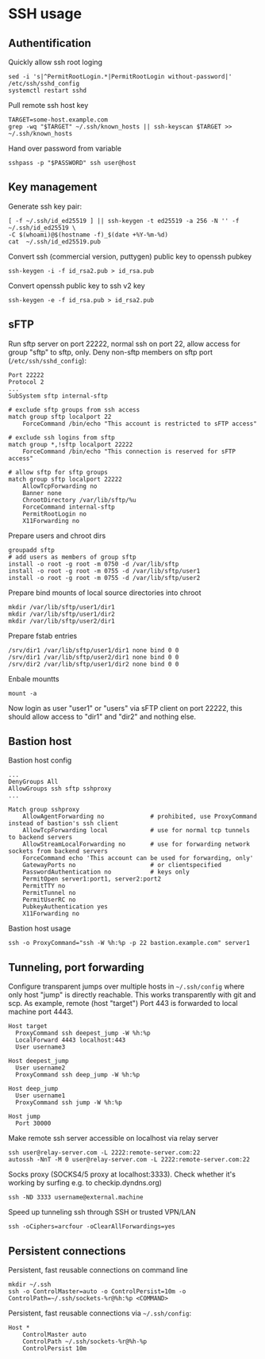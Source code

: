 # SSH usage

## Authentification

Quickly allow ssh root loging

    sed -i 's|^PermitRootLogin.*|PermitRootLogin without-password|' /etc/ssh/sshd_config
    systemctl restart sshd


Pull remote ssh host key

    TARGET=some-host.example.com
    grep -wq "$TARGET" ~/.ssh/known_hosts || ssh-keyscan $TARGET >> ~/.ssh/known_hosts


Hand over password from variable

    sshpass -p "$PASSWORD" ssh user@host

## Key management

Generate ssh key pair:

    [ -f ~/.ssh/id_ed25519 ] || ssh-keygen -t ed25519 -a 256 -N '' -f ~/.ssh/id_ed25519 \
    -C $(whoami)@$(hostname -f)_$(date +%Y-%m-%d)
    cat  ~/.ssh/id_ed25519.pub


Convert ssh (commercial version, puttygen) public key to openssh pubkey

    ssh-keygen -i -f id_rsa2.pub > id_rsa.pub

Convert openssh public key to ssh v2 key

    ssh-keygen -e -f id_rsa.pub > id_rsa2.pub


## sFTP

Run sftp server on port 22222, normal ssh on port 22, allow access for group "sftp" to sftp, only. Deny non-sftp members on sftp port (`/etc/ssh/sshd_config`):

    Port 22222
    Protocol 2
    ...
    SubSystem sftp internal-sftp

    # exclude sftp groups from ssh access
    match group sftp localport 22
        ForceCommand /bin/echo "This account is restricted to sFTP access"

    # exclude ssh logins from sftp
    match group *,!sftp localport 22222
        ForceCommand /bin/echo "This connection is reserved for sFTP access"

    # allow sftp for sftp groups
    match group sftp localport 22222
        AllowTcpForwarding no
        Banner none
        ChrootDirectory /var/lib/sftp/%u
        ForceCommand internal-sftp
        PermitRootLogin no
        X11Forwarding no

Prepare users and chroot dirs

    groupadd sftp
    # add users as members of group sftp 
    install -o root -g root -m 0750 -d /var/lib/sftp
    install -o root -g root -m 0755 -d /var/lib/sftp/user1
    install -o root -g root -m 0755 -d /var/lib/sftp/user2

Prepare bind mounts of local source directories into chroot

    mkdir /var/lib/sftp/user1/dir1
    mkdir /var/lib/sftp/user1/dir2
    mkdir /var/lib/sftp/user2/dir1

Prepare fstab entries

    /srv/dir1 /var/lib/sftp/user1/dir1 none bind 0 0
    /srv/dir1 /var/lib/sftp/user2/dir1 none bind 0 0
    /srv/dir2 /var/lib/sftp/user1/dir2 none bind 0 0

Enbale mountts

    mount -a
    

Now login as user "user1" or "users" via sFTP client on port 22222, this should allow access to "dir1" and "dir2" and nothing else.


## Bastion host
    
Bastion host config

    ...
    DenyGroups All
    AllowGroups ssh sftp sshproxy
    ...

    Match group sshproxy
        AllowAgentForwarding no             # prohibited, use ProxyCommand instead of bastion's ssh client 
        AllowTcpForwarding local            # use for normal tcp tunnels to backend servers
        AllowStreamLocalForwarding no       # use for forwarding network sockets from backend servers
        ForceCommand echo 'This account can be used for forwarding, only'
        GatewayPorts no                     # or clientspecified
        PasswordAuthentication no           # keys only
        PermitOpen server1:port1, server2:port2
        PermitTTY no    
        PermitTunnel no    
        PermitUserRC no    
        PubkeyAuthentication yes 
        X11Forwarding no

Bastion host usage

    ssh -o ProxyCommand="ssh -W %h:%p -p 22 bastion.example.com" server1 


## Tunneling, port forwarding

Configure transparent jumps over multiple hosts in `~/.ssh/config` where only host "jump" is directly reachable. This works transparently with git and scp. As example, remote (host "target") Port 443 is forwarded to local machine port 4443.

    Host target
      ProxyCommand ssh deepest_jump -W %h:%p
      LocalForward 4443 localhost:443
      User username3

    Host deepest_jump
      User username2
      ProxyCommand ssh deep_jump -W %h:%p

    Host deep_jump
      User username1
      ProxyCommand ssh jump -W %h:%p

    Host jump
      Port 30000

Make remote ssh server accessible on localhost via relay server

    ssh user@relay-server.com -L 2222:remote-server.com:22
    autossh -NnT -M 0 user@relay-server.com -L 2222:remote-server.com:22


Socks proxy (SOCKS4/5 proxy at localhost:3333). Check
whether it's working by surfing e.g. to checkip.dyndns.org)

    ssh -ND 3333 username@external.machine


Speed up tunneling ssh through SSH or trusted VPN/LAN

    ssh -oCiphers=arcfour -oClearAllForwardings=yes

## Persistent connections

Persistent, fast reusable connections on command line

    mkdir ~/.ssh
    ssh -o ControlMaster=auto -o ControlPersist=10m -o ControlPath=~/.ssh/sockets-%r@%h:%p <COMMAND>


Persistent, fast reusable connections via `~/.ssh/config`:

    Host *
        ControlMaster auto
        ControlPath ~/.ssh/sockets-%r@%h-%p
        ControlPersist 10m
